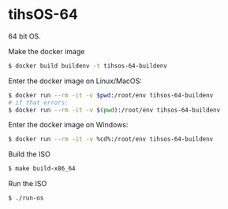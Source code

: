 # tihsOS-64

64 bit OS.

Make the docker image
```sh
$ docker build buildenv -t tihsos-64-buildenv
```

Enter the docker image on Linux/MacOS:
```sh
$ docker run --rm -it -v $pwd:/root/env tihsos-64-buildenv
# if that errors:
$ docker run --rm -it -v $(pwd):/root/env tihsos-64-buildenv
```

Enter the docker image on Windows:
```sh
$ docker run --rm -it -v %cd%:/root/env tihsos-64-buildenv
```

Build the ISO
```sh
$ make build-x86_64
```

Run the ISO
```sh
$ ./run-os
```

